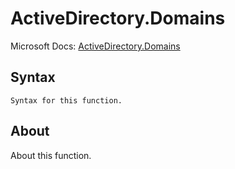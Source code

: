 # ActiveDirectory.Domains

Microsoft Docs: [ActiveDirectory.Domains](https://docs.microsoft.com/en-us/powerquery-m/activedirectory-domains)

## Syntax

```
Syntax for this function.
```

## About

About this function.

